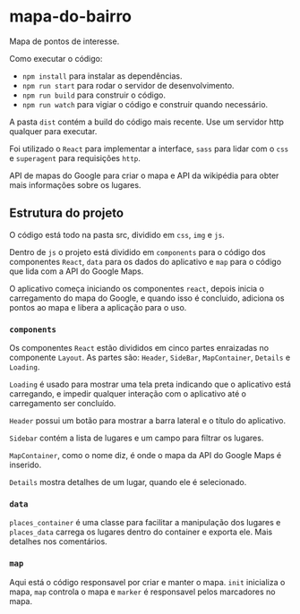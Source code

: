 # mapa-do-bairro
Mapa de pontos de interesse.

Como executar o código:
* `npm install` para instalar as dependências.
* `npm run start` para rodar o servidor de desenvolvimento.
* `npm run build` para construir o código.
* `npm run watch` para vigiar o código e construir quando necessário.

A pasta `dist` contém a build do código mais recente. Use um servidor
http qualquer para executar.

Foi utilizado o `React` para implementar a interface, `sass` para
lidar com o `css` e `superagent` para requisições `http`.

API de mapas do Google para criar o mapa e API da wikipédia para
obter mais informações sobre os lugares.

## Estrutura do projeto

O código está todo na pasta src, dividido em `css`, `img` e `js`.

Dentro de `js` o projeto está dividido em `components` para o código
dos componentes `React`, `data` para os dados do aplicativo e `map`
para o código que lida com a API do Google Maps.

O aplicativo começa iniciando os componentes `react`, depois inicia
o carregamento do mapa do Google, e quando isso é concluido,
adiciona os pontos ao mapa e libera a aplicação para o uso.

### `components`
Os componentes `React` estão divididos em cinco partes enraizadas no
componente `Layout`. As partes são: `Header`, `SideBar`, `MapContainer`,
`Details` e `Loading`.

`Loading` é usado para mostrar uma tela preta indicando que o aplicativo
está carregando, e impedir qualquer interação com o aplicativo até
o carregamento ser concluído.

`Header` possui um botão para mostrar a barra lateral e o título do
aplicativo.

`Sidebar` contém a lista de lugares e um campo para filtrar os lugares.

`MapContainer`, como o nome diz, é onde o mapa da API do Google Maps
é inserido.

`Details` mostra detalhes de um lugar, quando ele é selecionado.

### `data`

`places_container` é uma classe para facilitar a manipulação dos
lugares e `places_data` carrega os lugares dentro do container e
exporta ele. Mais detalhes nos comentários.

### `map`

Aqui está o código responsavel por criar e manter o mapa.
`init` inicializa o mapa, `map` controla o mapa e `marker` é
responsavel pelos marcadores no mapa.
